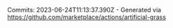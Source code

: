 Commits: 2023-06-24T11:13:37.390Z - Generated via https://github.com/marketplace/actions/artificial-grass
<br>
